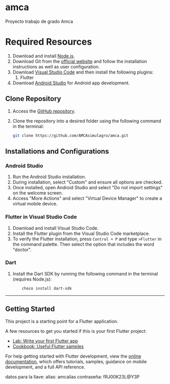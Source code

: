 # amca

Proyecto trabajo de grado Amca

# Required Resources
1. Download and install [Node.js](https://nodejs.org/en/download/).
2. Download Git from the [official website](https://git-scm.com/downloads) and follow the installation instructions as well as user configuration.
3. Download [Visual Studio Code](https://code.visualstudio.com/download) and then install the following plugins:
   1. Flutter
4. Download [Android Studio](https://developer.android.com/studio?hl=en) for Android app development.

## Clone Repository
1. Access the [GitHub repository](https://github.com/AMCAsimulagro/amca).
2. Clone the repository into a desired folder using the following command in the terminal:

   ```bash
   git clone https://github.com/AMCAsimulagro/amca.git
   ```

## Installations and Configurations
### Android Studio
1. Run the Android Studio installation.
2. During installation, select "Custom" and ensure all options are checked.
3. Once installed, open Android Studio and select "Do not import settings" on the welcome screen.
4. Access "More Actions" and select "Virtual Device Manager" to create a virtual mobile device.

### Flutter in Visual Studio Code
1. Download and install Visual Studio Code.
2. Install the Flutter plugin from the Visual Studio Code marketplace.
3. To verify the Flutter installation, press `Control + P` and type `>Flutter` in the command palette. Then select the option that includes the word "doctor".

### Dart
1. Install the Dart SDK by running the following command in the terminal (requires Node.js):

    ```bash
        choco install dart-sdk
    ```

---
## Getting Started

This project is a starting point for a Flutter application.

A few resources to get you started if this is your first Flutter project:

- [Lab: Write your first Flutter app](https://docs.flutter.dev/get-started/codelab)
- [Cookbook: Useful Flutter samples](https://docs.flutter.dev/cookbook)

For help getting started with Flutter development, view the
[online documentation](https://docs.flutter.dev/), which offers tutorials,
samples, guidance on mobile development, and a full API reference.

datos para la llave: 
alias: amcalias
contraseña: fRJ00K23L@Y3P
